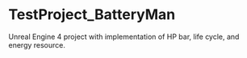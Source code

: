 # TestProject_BatteryMan
 
Unreal Engine 4 project with implementation of HP bar, life cycle, and energy resource.
